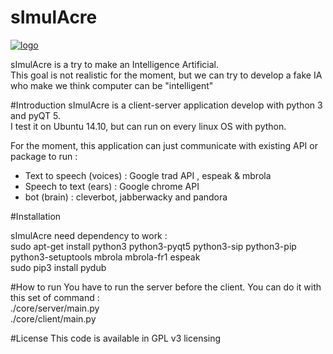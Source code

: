 sImulAcre
=========

[![logo](https://raw.github.com/bizalu/sImulAcre/master/core/client/images/logo.png)](https://github.com/bizalu/sImulAcre/)


sImulAcre is a try to make an Intelligence Artificial.  
This goal is not realistic for the moment, but we can try to develop a fake IA who make we think computer can be "intelligent"


#Introduction
sImulAcre is a client-server application develop with python 3 and pyQT 5.  
I test it on Ubuntu 14.10, but can run on every linux OS with python.

For the moment, this application can just communicate with existing API or package to run :
* Text to speech (voices) : Google trad API , espeak & mbrola
* Speech to text (ears) : Google chrome API
* bot (brain) : cleverbot, jabberwacky and pandora


#Installation

sImulAcre need dependency to work :  
sudo apt-get install python3 python3-pyqt5 python3-sip python3-pip python3-setuptools mbrola mbrola-fr1 espeak  
sudo pip3 install pydub


#How to run
You have to run the server before the client. You can do it with this set of command :  
./core/server/main.py  
./core/client/main.py

#License
This code is available in GPL v3 licensing
